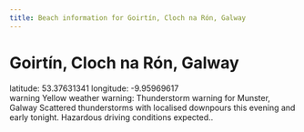 ```yaml
---
title: Beach information for Goirtín, Cloch na Rón, Galway
---
```

# Goirtín, Cloch na Rón, Galway 

<div class="location-info">latitude: 53.37631341 longitude: -9.95969617</div>
<div id="met-eireann-warnings"><span class="material-icons yellow-warning">warning</span>&nbsp;Yellow weather warning: Thunderstorm warning for Munster, Galway Scattered thunderstorms with localised downpours this evening and early tonight. Hazardous driving conditions expected..&nbsp;</div>
<div></div>